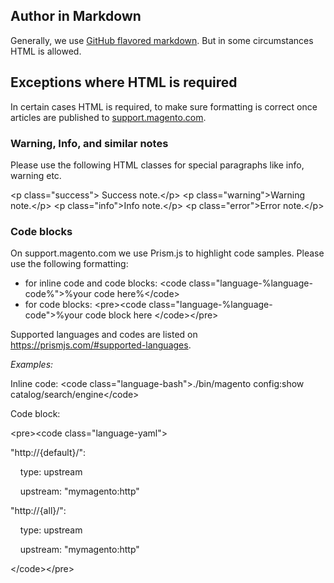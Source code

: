 ## Author in Markdown
Generally, we use [GitHub flavored markdown](https://github.github.com/gfm/). But in some circumstances HTML is allowed.

## Exceptions where HTML is required

In certain cases HTML is required, to make sure formatting is correct once articles are published to [support.magento.com](https://support.magento.com/hc/en-us).

### Warning, Info, and similar notes

Please use the following HTML classes for special paragraphs like info, warning etc.

&lt;p class="success"&gt; Success note.&lt;/p&gt;
&lt;p class="warning"&gt;Warning note.&lt;/p&gt;
&lt;p class="info"&gt;Info note.&lt;/p&gt;
&lt;p class="error"&gt;Error note.&lt;/p&gt;


### Code blocks

On support.magento.com we use Prism.js to highlight code samples.
Please use the following formatting:

* for inline code and code blocks: &lt;code class="language-%language-code%"&gt;%your code here%&lt;/code&gt;
* for code blocks:
  &lt;pre&gt;&lt;code class="language-%language-code"&gt;%your
    code
    block
    here &lt;/code&gt;&lt;/pre&gt;


Supported languages and codes are listed on https://prismjs.com/#supported-languages.

*Examples:*

Inline code: &lt;code class="language-bash"&gt;./bin/magento config:show catalog/search/engine&lt;/code&gt;

Code block:

&lt;pre&gt;&lt;code class="language-yaml"&gt;

"http://{default}/":

&nbsp;&nbsp;&nbsp;&nbsp;type: upstream

&nbsp;&nbsp;&nbsp;&nbsp;upstream: "mymagento:http"

"http://{all}/":

&nbsp;&nbsp;&nbsp;&nbsp;type: upstream

&nbsp;&nbsp;&nbsp;&nbsp;upstream: "mymagento:http"

  &lt;/code&gt;&lt;/pre&gt;

